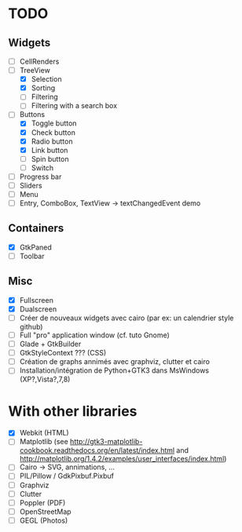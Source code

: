 # TODO

## Widgets

- [ ] CellRenders
- [ ] TreeView
    - [x] Selection
    - [x] Sorting
    - [ ] Filtering
    - [ ] Filtering with a search box
- [ ] Buttons
    - [x] Toggle button
    - [x] Check button
    - [x] Radio button
    - [x] Link button
    - [ ] Spin button
    - [ ] Switch
- [ ] Progress bar
- [ ] Sliders
- [ ] Menu
- [ ] Entry, ComboBox, TextView -> textChangedEvent demo

## Containers

- [x] GtkPaned
- [ ] Toolbar

## Misc

- [x] Fullscreen
- [x] Dualscreen
- [ ] Créer de nouveaux widgets avec cairo (par ex: un calendrier style github)
- [ ] Full "pro" application window (cf. tuto Gnome)
- [ ] Glade + GtkBuilder
- [ ] GtkStyleContext ??? (CSS)
- [ ] Création de graphs annimés avec graphviz, clutter et cairo
- [ ] Installation/intégration de Python+GTK3 dans MsWindows (XP?,Vista?,7,8)

# With other libraries

- [x] Webkit (HTML)
- [ ] Matplotlib (see http://gtk3-matplotlib-cookbook.readthedocs.org/en/latest/index.html and http://matplotlib.org/1.4.2/examples/user_interfaces/index.html)
- [ ] Cairo -> SVG, annimations, ...
- [ ] PIL/Pillow / GdkPixbuf.Pixbuf
- [ ] Graphviz
- [ ] Clutter
- [ ] Poppler (PDF)
- [ ] OpenStreetMap
- [ ] GEGL (Photos)
